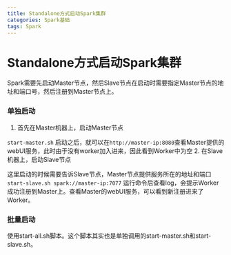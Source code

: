 ```yaml
---
title: Standalone方式启动Spark集群
categories: Spark基础
tags: Spark
---
```


# Standalone方式启动Spark集群

Spark需要先启动Master节点，然后Slave节点在启动时需要指定Master节点的地址和端口号，然后注册到Master节点上。

### 单独启动

1. 首先在Master机器上，启动Master节点

  `start-master.sh`
  启动之后，就可以在`http://master-ip:8080`查看Master提供的webUI服务，此时由于没有worker加入进来，因此看到Worker中为空
2. 在Slave机器上，启动Slave节点

  这里启动的时候需要告诉Slave节点，Master节点提供服务所在的地址和端口
  `start-slave.sh spark://master-ip:7077`
  运行命令后查看log，会提示Worker成功注册到Master上。查看Master的webUI服务，可以看到新注册进来了Worker。

### 批量启动

使用start-all.sh脚本。这个脚本其实也是单独调用的start-master.sh和start-slave.sh。

